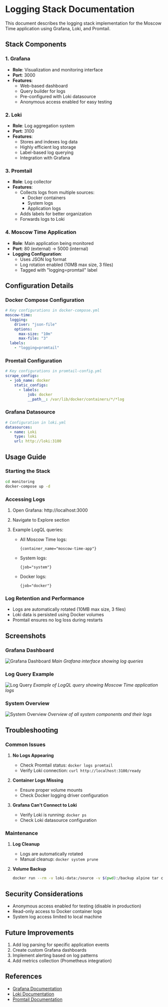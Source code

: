 # Logging Stack Documentation

This document describes the logging stack implementation for the Moscow Time application using Grafana, Loki, and Promtail.

## Stack Components

### 1. Grafana
- **Role**: Visualization and monitoring interface
- **Port**: 3000
- **Features**:
  - Web-based dashboard
  - Query builder for logs
  - Pre-configured with Loki datasource
  - Anonymous access enabled for easy testing

### 2. Loki
- **Role**: Log aggregation system
- **Port**: 3100
- **Features**:
  - Stores and indexes log data
  - Highly efficient log storage
  - Label-based log querying
  - Integration with Grafana

### 3. Promtail
- **Role**: Log collector
- **Features**:
  - Collects logs from multiple sources:
    - Docker containers
    - System logs
    - Application logs
  - Adds labels for better organization
  - Forwards logs to Loki

### 4. Moscow Time Application
- **Role**: Main application being monitored
- **Port**: 80 (external) -> 5000 (internal)
- **Logging Configuration**:
  - Uses JSON log format
  - Log rotation enabled (10MB max size, 3 files)
  - Tagged with "logging=promtail" label

## Configuration Details

### Docker Compose Configuration
```yaml
# Key configurations in docker-compose.yml
moscow-time:
  logging:
    driver: "json-file"
    options:
      max-size: "10m"
      max-file: "3"
  labels:
    - "logging=promtail"
```

### Promtail Configuration
```yaml
# Key configurations in promtail-config.yml
scrape_configs:
  - job_name: docker
    static_configs:
      - labels:
          job: docker
          __path__: /var/lib/docker/containers/*/*log
```

### Grafana Datasource
```yaml
# Configuration in loki.yml
datasources:
  - name: Loki
    type: loki
    url: http://loki:3100
```

## Usage Guide

### Starting the Stack
```bash
cd monitoring
docker-compose up -d
```

### Accessing Logs

1. Open Grafana: http://localhost:3000

2. Navigate to Explore section

3. Example LogQL queries:
   - All Moscow Time logs:
     ```
     {container_name="moscow-time-app"}
     ```
   - System logs:
     ```
     {job="system"}
     ```
   - Docker logs:
     ```
     {job="docker"}
     ```

### Log Retention and Performance

- Logs are automatically rotated (10MB max size, 3 files)
- Loki data is persisted using Docker volumes
- Promtail ensures no log loss during restarts

## Screenshots

### Grafana Dashboard
![Grafana Dashboard](screenshots/grafana-dashboard.png)
*Main Grafana interface showing log queries*

### Log Query Example
![Log Query](screenshots/log-query.png)
*Example of LogQL query showing Moscow Time application logs*

### System Overview
![System Overview](screenshots/system-overview.png)
*Overview of all system components and their logs*

## Troubleshooting

### Common Issues

1. **No Logs Appearing**
   - Check Promtail status: `docker logs promtail`
   - Verify Loki connection: `curl http://localhost:3100/ready`

2. **Container Logs Missing**
   - Ensure proper volume mounts
   - Check Docker logging driver configuration

3. **Grafana Can't Connect to Loki**
   - Verify Loki is running: `docker ps`
   - Check Loki datasource configuration

### Maintenance

1. **Log Cleanup**
   - Logs are automatically rotated
   - Manual cleanup: `docker system prune`

2. **Volume Backup**
   ```bash
   docker run --rm -v loki-data:/source -v $(pwd):/backup alpine tar czf /backup/loki-backup.tar.gz /source
   ```

## Security Considerations

- Anonymous access enabled for testing (disable in production)
- Read-only access to Docker container logs
- System log access limited to local machine

## Future Improvements

1. Add log parsing for specific application events
2. Create custom Grafana dashboards
3. Implement alerting based on log patterns
4. Add metrics collection (Prometheus integration)

## References

- [Grafana Documentation](https://grafana.com/docs/)
- [Loki Documentation](https://grafana.com/docs/loki/latest/)
- [Promtail Documentation](https://grafana.com/docs/loki/latest/clients/promtail/) 